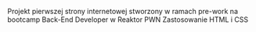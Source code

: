 Projekt pierwszej strony internetowej stworzony w ramach pre-work na bootcamp Back-End Developer w Reaktor PWN
Zastosowanie HTML i CSS
